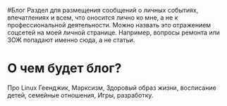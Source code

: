 #Блог
Раздел для размещения сообщений о личных событиях, впечатлениях и всем, что оносится лично ко мне, а не к профессиональной деятельности. Можно назвать это отражением соцсетей на моей личной странице.  Например, вопросы ремонта или ЗОЖ попадают именно сюда, а не статьи.

# О чем будет блог?
Про Linux Геенджик, Марксизм, Здоровый образ жизни, восписание детей, семейные отношения, Игры, разработку.
